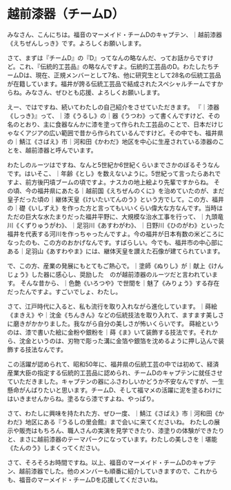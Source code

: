 # 越前漆器（チームD）

みなさん、こんにちは。福音のマーメイド・チームDのキャプテン、｜越前漆器《えちぜんしっき》です。よろしくお願いします。

さて、まずは『チームD』の『D』ってなんの略なんだ、ってお話からですけど。これ、『伝統的工芸品』の略なんですよ。伝統的工芸品のD。わたしたちチームDは、現在、正規メンバーとして7名、他に研究生として28名の伝統工芸品が在籍しています。福井が誇る伝統工芸品で結成されたスペシャルチームですからね。みなさん、ぜひとも応援、よろしくお願いします。

えー、ではですね、続いてわたしの自己紹介をさせていただきます。
『｜漆器《しっき》』って、｜漆《うるし》の｜器《うつわ》って書くんですけど、その名のとおり、主に食器なんかに漆を塗って作られた工芸品のことで、日本だけじゃなくアジアの広い範囲で昔から作られているんですけど。その中でも、福井県の｜鯖江《さばえ》市｜河和田《かわだ》地区を中心に生産されている漆器のことを、越前漆器と呼んでいます。

わたしのルーツはですね、なんと5世紀か6世紀くらいまでさかのぼるそうなんです。はいそこ、｜年齢《とし》を数えないように。5世紀って言ったらあれですよ、前方後円墳ブームの頃ですよ。ナスカの地上絵より先輩ですからね。
その頃、今の福井県にあたる｜越前国《えちぜんのくに》を治めていたのが、まだ皇子だった頃の｜継体天皇《けいたいてんのう》という方でして。この方、福井の｜礎《いしずえ》を作った方と言ってもいいくらい偉大な方なんです。当時はただの巨大な水たまりだった福井平野に、大規模な治水工事を行って、｜九頭竜川《くずりゅうがわ》、｜足羽川《あすわがわ》、｜日野川《ひのがわ》といった福井を代表する河川を作っちゃったんですよ。今の福井が日本有数の米どころになったのも、この方のおかげなんです。すばらしい。今でも、福井市の中心部にある｜足羽山《あすわやま》には、継体天皇を讃えた石像が建てられています。

で、この方、産業の発展にもとてもご熱心で。｜塗師《ぬりし》が｜献上《けんじょう》した器に感心し、奨励した　のが越前漆器のルーツだと言われています。
そんな昔から、｜色艶《いろつや》で世間を｜魅了《みりょう》する存在だったんですよ。すごいでしょ、わたし。

さて、江戸時代に入ると、私も流行を取り入れながら進化しています。｜蒔絵《まきえ》や｜沈金《ちんきん》などの伝統技法を取り入れて、ますます美しさに磨きがかかりました。我ながら自分の美しさが怖いくらいです。
蒔絵というのは、漆で書いた絵に金粉や銀粉を｜蒔《ま》いて装飾する技法です。それから、沈金というのは、刃物で彫った溝に金箔や銀箔を沈めるように押し込んで装飾する技法なんです。


この活躍が認められて、昭和50年に、福井県の伝統工芸の中では初めて、経済産業大臣の指定する伝統的工芸品に認められ、チームDのキャプテンに就任させていただきました。キャプテンの器にふさわしいかどうか不安なんですが、一生懸命がんばりたいと思います。チームD、そして福マメの活躍に泥を塗るわけにはいきませんからね。塗るなら漆ですよね、やっぱり。

さて、わたしに興味を持たれた方、ぜひ一度、｜鯖江《さばえ》市｜河和田《かわだ》地区にある『うるしの里会館』まで会いに来てくださいね。
わたしの展示や販売はもちろん、職人さんの実演を見学できたり、漆塗りの体験ができたりと、まさに越前漆器のテーマパークになっています。わたしの美しさを｜堪能《たんのう》しまくってください。

さて、そろそろお時間ですね。以上、福音のマーメイド・チームDのキャプテン、越前漆器でした。他のメンバーも順番に紹介していきますので、これからも、福音のマーメイド・チームDを応援してくださいね。
<!--stackedit_data:
eyJoaXN0b3J5IjpbLTE4NTM3NTg2NDIsLTk4Nzk5ODcxMCw3OD
EwMzk3NSwtOTk3MzM3MDQxLC0xMTI4NDA4NjI0LDQxOTMyNDYw
MCwtMTAxMDI3MDQzNSwxMDUzMDIwNTQ0LDIxMzIyNTY5NzUsLT
EwMTc0ODA0MzYsMjAyMzUzNDUxMCwtMTYxMTA5ODIxNSwtMjc5
MTkyNTEyLDIxMTI5Mjc2OTcsLTIxMDM0NzkwOTEsNzYyOTU5MD
AzLDE1NTUxNzE3MzEsNjk3MDQzNTA1LDE2MzMzOTY3MjksLTQx
NzI0NzU2NF19
-->